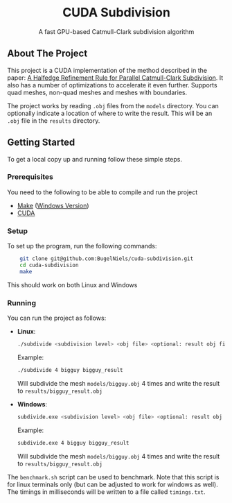 <br />
<p align="center">
  <h1 align="center">CUDA Subdivision</h1>

  <p align="center">
    A fast GPU-based Catmull-Clark subdivision algorithm
  </p>
</p>

## About The Project

This project is a CUDA implementation of the method described in the paper: [A Halfedge Refinement Rule for Parallel Catmull-Clark Subdivision](https://onlinelibrary.wiley.com/doi/10.1111/cgf.14381?af=R).
It also has a number of optimizations to accelerate it even further. Supports quad meshes, non-quad meshes and meshes with boundaries.

The project works by reading `.obj` files from the `models` directory. You can optionally indicate a location of where to write the result. This will be an `.obj` file in the `results` directory. 

## Getting Started

To get a local copy up and running follow these simple steps.

### Prerequisites

You need to the following to be able to compile and run the project

* [Make](https://www.gnu.org/software/make/) ([Windows Version](http://gnuwin32.sourceforge.net/packages/make.htm))
* [CUDA](https://developer.nvidia.com/cuda-toolkit)

### Setup

To set up the program, run the following commands:
```sh
    git clone git@github.com:BugelNiels/cuda-subdivision.git
    cd cuda-subdivision
    make
```
This should work on both Linux and Windows

### Running

You can run the project as follows:

- **Linux**:

    ```sh
    ./subdivide <subdivision level> <obj file> <optional: result obj file>
    ```
    Example:     
    ```sh
    ./subdivide 4 bigguy bigguy_result
    ```
    Will subdivide the mesh `models/bigguy.obj` 4 times and write the result to `results/bigguy_result.obj`

- **Windows**:

    ```sh
    subdivide.exe <subdivision level> <obj file> <optional: result obj file>
    ```
    Example:     
    ```sh
    subdivide.exe 4 bigguy bigguy_result
    ```
    Will subdivide the mesh `models/bigguy.obj` 4 times and write the result to `results/bigguy_result.obj`

The `benchmark.sh` script can be used to benchmark. Note that this script is for linux terminals only (but can be adjusted to work for windows as well). The timings in milliseconds will be written to a file called `timings.txt`.